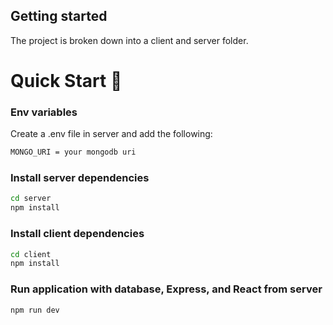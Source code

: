 ## Getting started

The project is broken down into a client and server folder.

# Quick Start 🚀

### Env variables

Create a .env file in server and add the following:

```bash
MONGO_URI = your mongodb uri
```

### Install server dependencies

```bash
cd server
npm install
```

### Install client dependencies

```bash
cd client
npm install
```

### Run application with database, Express, and React from server

```bash
npm run dev
```
